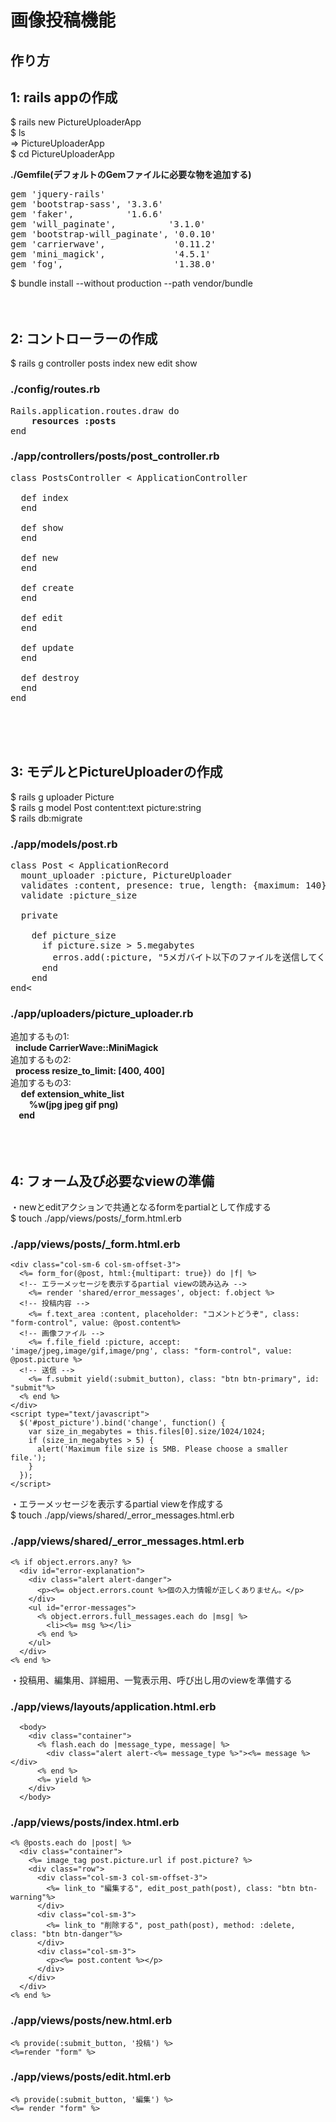 # 画像投稿機能

## 作り方

## 1: rails appの作成
$ rails new PictureUploaderApp<br>
$ ls<br>
=> PictureUploaderApp<br>
$ cd PictureUploaderApp<br>

<strong>./Gemfile(デフォルトのGemファイルに必要な物を追加する)</strong><br>
<pre>
gem 'jquery-rails'
gem 'bootstrap-sass', '3.3.6'
gem 'faker',          '1.6.6'
gem 'will_paginate',          '3.1.0'
gem 'bootstrap-will_paginate', '0.0.10'
gem 'carrierwave',             '0.11.2'
gem 'mini_magick',             '4.5.1'
gem 'fog',                     '1.38.0'
</pre>

$ bundle install --without production --path vendor/bundle
<br><br><br>


## 2: コントローラーの作成
$ rails g controller posts index new edit show

### ./config/routes.rb
<pre>
Rails.application.routes.draw do
    <strong>resources :posts</strong>
end
</pre>

### ./app/controllers/posts/post_controller.rb
<pre>
class PostsController < ApplicationController<br>
  def index
  end

  def show
  end

  def new
  end

  def create
  end

  def edit
  end

  def update
  end

  def destroy
  end
end
</pre>
<br><br><br>


## 3: モデルとPictureUploaderの作成
$ rails g uploader Picture<br>
$ rails g model Post content:text picture:string<br>
$ rails db:migrate<br>

### ./app/models/post.rb
<pre>
class Post < ApplicationRecord
  mount_uploader :picture, PictureUploader
  validates :content, presence: true, length: {maximum: 140}
  validate :picture_size

  private<br>
    def picture_size
      if picture.size > 5.megabytes
        erros.add(:picture, "5メガバイト以下のファイルを送信してください")
      end
    end
end<
</pre>

### ./app/uploaders/picture_uploader.rb
追加するもの1:<br>
&nbsp;  <strong>include CarrierWave::MiniMagick</strong><br>
追加するもの2:<br>
&nbsp;  <strong>process resize_to_limit: [400, 400]</strong><br>
追加するもの3:<br>
<strong>
    &nbsp;  def extension_white_list<br>
    &nbsp; &nbsp;     %w(jpg jpeg gif png)<br>
    &nbsp;  end<br>
</strong>
<br><br><br>


## 4: フォーム及び必要なviewの準備

・newとeditアクションで共通となるformをpartialとして作成する<br>
$ touch ./app/views/posts/_form.html.erb
### ./app/views/posts/_form.html.erb

```
<div class="col-sm-6 col-sm-offset-3">
  <%= form_for(@post, html:{multipart: true}) do |f| %>
  <!-- エラーメッセージを表示するpartial viewの読み込み -->
    <%= render 'shared/error_messages', object: f.object %>
  <!-- 投稿内容 -->  
    <%= f.text_area :content, placeholder: "コメントどうぞ", class: "form-control", value: @post.content%>
  <!-- 画像ファイル -->   
    <%= f.file_field :picture, accept: 'image/jpeg,image/gif,image/png', class: "form-control", value: @post.picture %>
  <!-- 送信 -->
    <%= f.submit yield(:submit_button), class: "btn btn-primary", id: "submit"%>
  <% end %>
</div>
<script type="text/javascript">
  $('#post_picture').bind('change', function() {
    var size_in_megabytes = this.files[0].size/1024/1024;
    if (size_in_megabytes > 5) {
      alert('Maximum file size is 5MB. Please choose a smaller file.');
    }
  });
</script>
```

・エラーメッセージを表示するpartial viewを作成する<br>
$ touch ./app/views/shared/_error_messages.html.erb
### ./app/views/shared/_error_messages.html.erb

```
<% if object.errors.any? %>
  <div id="error-explanation">
    <div class="alert alert-danger">
      <p><%= object.errors.count %>個の入力情報が正しくありません。</p>
    </div>
    <ul id="error-messages">
      <% object.errors.full_messages.each do |msg| %>
        <li><%= msg %></li>
      <% end %>
    </ul>
  </div>
<% end %>
```

・投稿用、編集用、詳細用、一覧表示用、呼び出し用のviewを準備する<br>
### ./app/views/layouts/application.html.erb

```
  <body>
    <div class="container">
      <% flash.each do |message_type, message| %>
        <div class="alert alert-<%= message_type %>"><%= message %></div>
      <% end %>
      <%= yield %>
    </div>
  </body>
```

### ./app/views/posts/index.html.erb

```
<% @posts.each do |post| %>
  <div class="container">
    <%= image_tag post.picture.url if post.picture? %>
    <div class="row">
      <div class="col-sm-3 col-sm-offset-3">
        <%= link_to "編集する", edit_post_path(post), class: "btn btn-warning"%>
      </div>
      <div class="col-sm-3">
        <%= link_to "削除する", post_path(post), method: :delete, class: "btn btn-danger"%>
      </div>
      <div class="col-sm-3">
        <p><%= post.content %></p>
      </div>
    </div>
  </div>
<% end %>
```

### ./app/views/posts/new.html.erb

```
<% provide(:submit_button, '投稿') %>
<%=render "form" %>
```

### ./app/views/posts/edit.html.erb
```
<% provide(:submit_button, '編集') %>
<%= render "form" %>
```



